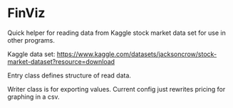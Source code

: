 # FinViz
Quick helper for reading data from Kaggle stock market data set for use in other programs. 

Kaggle data set: https://www.kaggle.com/datasets/jacksoncrow/stock-market-dataset?resource=download

Entry class defines structure of read data.

Writer class is for exporting values. Current config just rewrites pricing for graphing in a csv.
